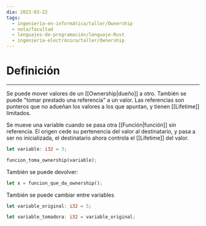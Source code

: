 ```yaml
---
dia: 2023-03-22
tags:
  - ingeniería-en-informática/taller/Ownership
  - nota/facultad
  - lenguajes-de-programación/lenguaje-Rust
  - ingeniería-electrónica/taller/Ownership
---
```

# Definición
---
Se puede mover valores de un [[Ownership|dueño]] a otro. También se puede "tomar prestado una referencia" a un valor. Las referencias son punteros que no adueñan los valores a los que apuntan, y tienen [[Lifetime]] limitados.

Se mueve una variable cuando se pasa otra [[Función|función]] sin referencia. El origen cede su pertenencia del valor al destinatario, y pasa a ser no inicializada, el destinatario ahora controla el [[Lifetime]] del valor.

``` rust
let variable: i32 = 3;

funcion_toma_ownership(variable);
```

También se puede devolver:

``` rust
let x = funcion_que_da_ownership();
```

También se puede cambiar entre variables

``` rust
let variable_original: i32 = 5;

let variable_tomadora: i32 = variable_original;
```
